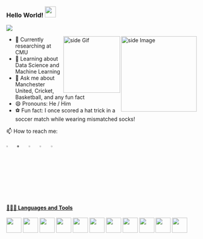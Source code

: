 ### Hello World!  <img src="https://github.com/sciencepal/sciencepal/blob/master/assets/Hi.gif" width="29px">
  ![](https://komarev.com/ghpvc/?username=sciencepal&label=Profile%20Visits&color=blue&style=for-the-badge)
  
<img src="https://github.com/sciencepal/sciencepal/blob/master/assets/life_balance.gif" alt="side Image" align="right" width="200" height="auto" />
<a href="https://ko-fi.com/sciencepal"> <img src="https://media3.giphy.com/media/ZEB6yFbLnhyQf7g3hn/giphy.gif" alt="side Gif" align="right" width="150" height="auto"/> </a>
  
  - 🔭 Currently researching at CMU
  - 🌱 Learning about Data Science and Machine Learning
  - 💬 Ask me about Manchester United, Cricket, Basketball, and any fun fact
  - 😄 Pronouns: He / Him
  - ⚽ Fun fact: I once scored a hat trick in a soccer match while wearing mismatched socks!

📫 How to reach me: &nbsp;&nbsp; 

[<img src="https://upload.wikimedia.org/wikipedia/commons/8/83/Steam_icon_logo.svg" width="3.5%"/>](https://steamcommunity.com/id/iconic_dark/)  &nbsp; [<img src="https://github.com/sciencepal/sciencepal/blob/master/assets/discord-round.svg" width="3.5%"/>]()  &nbsp; [<img src="https://img.icons8.com/color/48/000000/twitter.png" width="3.5%"/>](https://twitter.com/alshishaunak)  &nbsp; [<img src="https://img.icons8.com/color/48/000000/linkedin.png" width="3.5%"/>](https://www.linkedin.com/in/shaunak-alshi-619469186)  &nbsp;  <a href="mailto:shaunak111sa@gmail.com"> <img src="https://img.icons8.com/fluent/48/000000/gmail.png" width="3.5%"/>
  


#### 👨🏻‍💻 Languages and Tools

[<img height="40" src="https://upload.wikimedia.org/wikipedia/commons/c/c3/Python-logo-notext.svg">](https://www.python.org/)
[<img height="40" src="https://upload.wikimedia.org/wikipedia/commons/1/1b/R_logo.svg">](https://www.r-project.org/)
[<img height="40" src="https://upload.wikimedia.org/wikipedia/commons/3/3f/Git_icon.svg">](https://git-scm.com/)
[<img height="40" src="https://upload.wikimedia.org/wikipedia/commons/2/27/PHP-logo.svg">](https://www.php.net/)
[<img height="40" src="https://upload.wikimedia.org/wikipedia/commons/9/93/Amazon_Web_Services_Logo.svg">](https://aws.amazon.com/)
[<img height="40" src="https://upload.wikimedia.org/wikipedia/commons/2/29/Postgresql_elephant.svg">](https://www.postgresql.org/)
[<img height="40" src="https://upload.wikimedia.org/wikipedia/commons/9/9a/Visual_Studio_Code_1.35_icon.svg">](https://code.visualstudio.com/)
[<img height="40" src="https://upload.wikimedia.org/wikipedia/commons/3/3b/Figma-logo.svg">](https://www.figma.com/)
[<img height="40" src="https://upload.wikimedia.org/wikipedia/commons/9/96/Swift_logo.svg">](https://developer.apple.com/swift/)
[<img height="40" src="https://upload.wikimedia.org/wikipedia/commons/0/05/Scikit_learn_logo_small.svg">](https://scikit-learn.org/)
[<img height="40" src="https://upload.wikimedia.org/wikipedia/commons/6/69/Oracle_logo.png">](https://www.oracle.com/)








